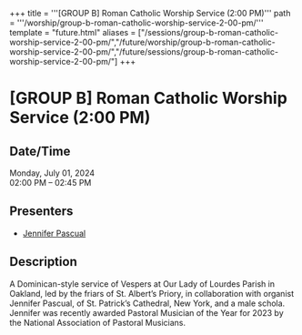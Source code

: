 +++
title = '''[GROUP B] Roman Catholic Worship Service (2:00 PM)'''
path = '''/worship/group-b-roman-catholic-worship-service-2-00-pm/'''
template = "future.html"
aliases = ["/sessions/group-b-roman-catholic-worship-service-2-00-pm/","/future/worship/group-b-roman-catholic-worship-service-2-00-pm/","/future/sessions/group-b-roman-catholic-worship-service-2-00-pm/"]
+++

<h1>[GROUP B] Roman Catholic Worship Service (2:00 PM)</h1>

<h2>Date/Time</h2>
<p>Monday, July 01, 2024<br>
02:00 PM – 02:45 PM</p>
<h2>Presenters</h2>
<ul>
<li><a href="/performers/jennifer-pascual/">Jennifer Pascual</a></li>
</ul>
<h2>Description</h2>

A Dominican-style service of Vespers at Our Lady of Lourdes Parish in Oakland, led by the friars of St. Albert’s Priory, in collaboration with organist Jennifer Pascual, of St. Patrick’s Cathedral, New York, and a male schola. Jennifer was recently awarded Pastoral Musician of the Year for 2023 by the National Association of Pastoral Musicians.


